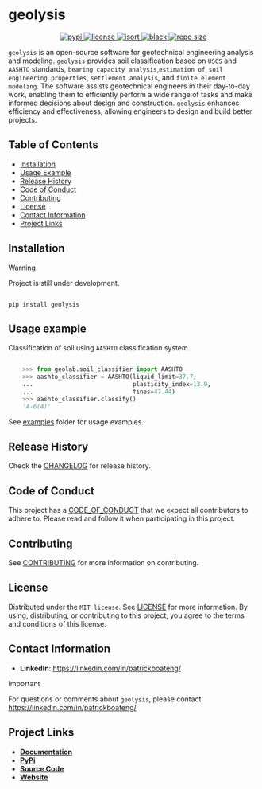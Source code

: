 # geolysis

<p align="center">
    <a href="https://pypi.org/user/Pato546/">
        <img src="https://img.shields.io/badge/PyPi-Pato546-blue?style=flat-square&logo=pypi&logoColor=white" alt="pypi">
    </a>
    <a href="">
        <img src="https://img.shields.io/pypi/l/geolysis?style=flat-square" alt="license">
    </a>
    <a href="https://pycqa.github.io/isort/">
        <img src="https://img.shields.io/badge/%20imports-isort-%231674b1?style=flat-square&labelColor=ef8336" alt="isort">
    </a>
    <a href="https://github.com/psf/black">
        <img src="https://img.shields.io/badge/code%20style-black-000000.svg?style=flat-square" alt="black">
    </a>
    <a href="">
        <img src="https://img.shields.io/github/repo-size/patrickboateng/geolysis?style=flat-square&labelColor=ef8336" alt="repo size">
    </a>
</p>

`geolysis` is an open-source software for geotechnical engineering analysis and
modeling. `geolysis` provides soil classification based on `USCS` and `AASHTO`
standards, `bearing capacity analysis`,`estimation of soil engineering
properties`, `settlement analysis`, and `finite element modeling`. The software
assists geotechnical engineers in their day-to-day work, enabling them to
efficiently perform a wide range of tasks and make informed decisions about
design and construction. `geolysis` enhances efficiency and effectiveness,
allowing engineers to design and build better projects.

## Table of Contents

- [Installation](#installation)
- [Usage Example](#usage-example)
- [Release History](#release-history)
- [Code of Conduct](#code-of-conduct)
- [Contributing](#contributing)
- [License](#license)
- [Contact Information](#contact-information)
- [Project Links](#project-links)

## Installation

> [!WARNING]
> Project is still under development.

```shell

pip install geolysis

```

## Usage example

Classification of soil using `AASHTO` classification system.

```python

    >>> from geolab.soil_classifier import AASHTO
    >>> aashto_classifier = AASHTO(liquid_limit=37.7,
    ...                            plasticity_index=13.9,
    ...                            fines=47.44)
    >>> aashto_classifier.classify()
    'A-6(4)'

```

See [examples](https://github.com/patrickboateng/geolysis/blob/main/docs/source/examples/) folder for usage examples.

## Release History

Check the [CHANGELOG](https://github.com/patrickboateng/geolysis/blob/main/CHANGELOG.md)
for release history.

## Code of Conduct

This project has a [CODE_OF_CONDUCT](https://github.com/patrickboateng/geolysis/blob/main/CODE_OF_CONDUCT.md)
that we expect all contributors to adhere to. Please read and follow it when
participating in this project.

## Contributing

See [CONTRIBUTING](https://github.com/patrickboateng/geolysis/blob/main/docs/CONTRIBUTING.md#how-to-contribute)
for more information on contributing.

## License

Distributed under the `MIT license`. See [LICENSE](https://github.com/patrickboateng/geolysis/blob/main/LICENSE.txt)
for more information. By using, distributing, or contributing to this project,
you agree to the terms and conditions of this license.

## Contact Information

- **LinkedIn**: <https://linkedin.com/in/patrickboateng/>

> [!IMPORTANT]
> For questions or comments about `geolysis`, please contact <https://linkedin.com/in/patrickboateng/>

## Project Links

- [**Documentation**](https://)
- [**PyPi**](https://)
- [**Source Code**](https://github.com/patrickboateng/geolysis/)
- [**Website**](https://)
